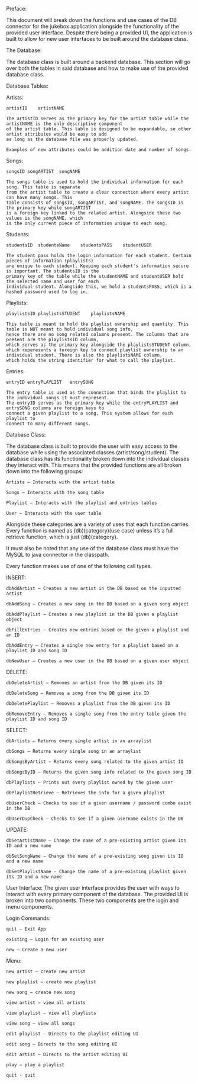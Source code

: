 Preface: 

This document will break down the functions and use cases of the DB connector for the jukebox application alongside the functionality of the provided user interface. Despite there being a provided UI, the application is built to allow for new user interfaces to be built around the database class.

The Database:

The database class is built around a backend database. This section will go over both the tables in said database and how to make use of the provided database class.

Database Tables:

Artists:

	artistID	artistNAME
	
	The artistID serves as the primary key for the artist table while the artistNAME is the only descriptive component 
 	of the artist table. This table is designed to be expandable, so other artist attributes would be easy to add
  	as long as the database file was properly updated.
	
	Examples of new attributes could be addition date and number of songs.

Songs:

```
songsID	songARTIST	songNAME

The songs table is used to hold the individual information for each song. This table is separate
from the artist table to create a clear connection where every artist can have many songs. This
table consists of songsID, songARTIST, and songNAME. The songsID is the primary key while songARTIST
is a foreign key linked to the related artist. Alongside these two values is the songNAME, which
is the only current piece of information unique to each song.
```

Students:

```
studentsID	studentsName	studentsPASS	studentUSER

The student pass holds the login information for each student. Certain pieces of information (playlists)
are unique to each student. Keeping each student's information secure is important. The studentsID is the
primary key of the table while the studentNAME and studentUSER hold the selected name and user for each
individual student. Alongside this, we hold a studentsPASS, which is a hashed password used to log in.
```

Playlists:

```
playlistsID	playlistsSTUDENT	playlistsNAME

This table is meant to hold the playlist ownership and quantity. This table is NOT meant to hold individual song info,
hence there are no song related columns present. The columns that are present are the playlistsID column,
which serves as the primary key alongside the playlistsSTUDENT column, 
which reperesents a foreign key to connect playlist ownership to an individual student. There is also the playlistsNAME column,
which holds the string identifier for what to call the playlist.
```

Entries:

```
entryID	entryPLAYLIST	entrySONG

The entry table is used as the connection that binds the playlist to the individual songs it must represent. 
The entryID serves as the primary key while the entryPLAYLIST and entrySONG columns are foreign keys to 
connect a given playlist to a song. This system allows for each playlist to
connect to many different songs.
```

Database Class:

The database class is built to provide the user with easy access to the database while using the associated classes (artist/song/student). The database class has its functionality broken down into the individual classes they interact with. This means that the provided functions are all broken down into the following groups:

```
Artists – Interacts with the artist table

Songs – Interacts with the song table

Playlist – Interacts with the playlist and entries tables

User – Interacts with the user table
```

Alongside these categories are a variety of uses that each function carries. Every function is named as (db)(category)(use case) unless it’s a full retrieve function, which is just (db)(category). 

It must also be noted that any use of the database class must have the MySQL to java connector in the classpath.

Every function makes use of one of the following call types. 

INSERT:
```
dbAddArtist – Creates a new artist in the DB based on the inputted artist

dbAddSong – Creates a new song in the DB based on a given song object

dbAddPlaylist – Creates a new playlist in the DB given a playlist object

dbFillEntries – Creates new entries based on the given a playlist and an ID 

dbAddEntry – Creates a single new entry for a playlist based on a playlist ID and song ID

dbNewUser – Creates a new user in the DB based on a given user object
```

DELETE:
```
dbDeleteArtist – Removes an artist from the DB given its ID

dbDeleteSong – Removes a song from the DB given its ID

dbDeletePlaylist – Removes a playlist from the DB given its ID

dbRemoveEntry – Removes a single song from the entry table given the playlist ID and song ID
```
	    
SELECT:
```
dbArtists – Returns every single artist in an arraylist

dbSongs – Returns every single song in an arraylist

dbSongsByArtist – Returns every song related to the given artist ID

dbSongsByID – Returns the given song info related to the given song ID

dbPlaylists – Prints out every playlist owned by the given user

dbPlaylistRetrieve – Retrieves the info for a given playlist

dbUserCheck – Checks to see if a given username / password combo exist in the DB

dbUserDupCheck – Checks to see if a given username exists in the DB
```
 
UPDATE:
```
dbSetArtistName – Change the name of a pre-existing artist given its ID and a new name

dbSetSongName – Change the name of a pre-existing song given its ID and a new name

dbSetPlaylistName - Change the name of a pre-existing playlist given its ID and a new name
```
 



User Interface:
The given user interface provides the user with ways to interact with every primary component of the database. The provided UI is broken into two components. These two components are the login and menu components. 

Login Commands:
```
quit – Exit App

existing – Login for an existing user

new – Create a new user
```

Menu:
```
new artist – create new artist

new playlist – create new playlist

new song – create new song

view artist – view all artists

view playlist – view all playlists

view song – view all songs

edit playlist – Directs to the playlist editing UI

edit song – Directs to the song editing UI

edit artist – Directs to the artist editing UI

play – play a playlist

quit - quit
```

